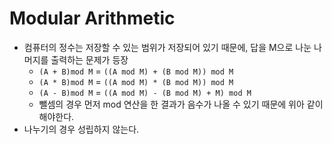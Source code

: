 # Modular Arithmetic

* 컴퓨터의 정수는 저장할 수 있는 범위가 저장되어 있기 때문에, 답을 M으로 나눈 나머지를 출력하는 문제가 등장
  * `(A + B)mod M` = `((A mod M) + (B mod M)) mod M`
  * `(A * B)mod M` = `((A mod M) * (B mod M)) mod M`
  * `(A - B)mod M` = `((A mod M) - (B mod M) + M) mod M`
  * 뺄셈의 경우 먼저 mod  연산을 한 결과가 음수가 나올 수 있기 때문에 위아 같이 해야한다.
* 나누기의 경우 성립하지 않는다.
